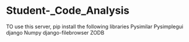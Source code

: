 # Student-_Code_Analysis
TO use this server, pip install the following libraries
Pysimilar
Pysimplegui
django
Numpy
django-filebrowser
ZODB
